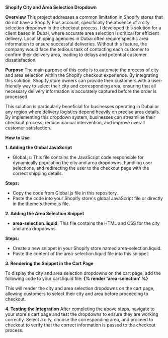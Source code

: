 **Shopify City and Area Selection Dropdown**

**Overview**
This project addresses a common limitation in Shopify stores that do not have a Shopify Plus account, specifically the absence of a city selection dropdown in the checkout process. I developed this solution for a client based in Dubai, where accurate area selection is critical for efficient delivery. Local shipping agencies in Dubai often require specific area information to ensure successful deliveries. Without this feature, the company would face the tedious task of contacting each customer to confirm their delivery area, leading to delays and potential customer dissatisfaction.

**Purpose**
The main purpose of this code is to automate the process of city and area selection within the Shopify checkout experience. By integrating this solution, Shopify store owners can provide their customers with a user-friendly way to select their city and corresponding area, ensuring that all necessary delivery information is accurately captured before the order is processed.

This solution is particularly beneficial for businesses operating in Dubai or any region where delivery logistics depend heavily on precise area details. By implementing this dropdown system, businesses can streamline their checkout process, reduce manual intervention, and improve overall customer satisfaction.

**How to Use**

**1. Adding the Global JavaScript**

* Global.js: This file contains the JavaScript code responsible for dynamically populating the city and area dropdowns, handling user selections, and redirecting the user to the checkout page with the correct shipping details.
  
**Steps:**

* Copy the code from Global.js file in this repository.
* Paste the code into your Shopify store's global JavaScript file or directly in the theme's theme.js file.

**2. Adding the Area Selection Snippet**

* **area-selection.liquid**: This file contains the HTML and CSS for the city and area dropdowns.
  
**Steps:**

* Create a new snippet in your Shopify store named area-selection.liquid.
* Paste the content of the area-selection.liquid file into this snippet.
  
**3. Rendering the Snippet in the Cart Page**

To display the city and area selection dropdowns on the cart page, add the following code to your cart.liquid file:
**{% render 'area-selection' %}**

This will render the city and area selection dropdowns on the cart page, allowing customers to select their city and area before proceeding to checkout.

**4. Testing the Integration**
After completing the above steps, navigate to your store's cart page and test the dropdowns to ensure they are working correctly. Select a city, choose the corresponding area, and proceed to checkout to verify that the correct information is passed to the checkout process.

